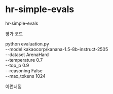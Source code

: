 # hr-simple-evals
hr-simple-evals

평가 코드



python evaluation.py \
  --model kakaocorp/kanana-1.5-8b-instruct-2505 \
  --dataset ArenaHard \
  --temperature 0.7 \
  --top_p 0.9 \
  --reasoning False \
  --max_tokens 1024

이런너낌